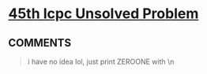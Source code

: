 # [45th Icpc Unsolved Problem](https://toph.co/p/45th-icpc-unsolved-problem)

## __COMMENTS__

> i have no idea lol, just print ZEROONE with \n


